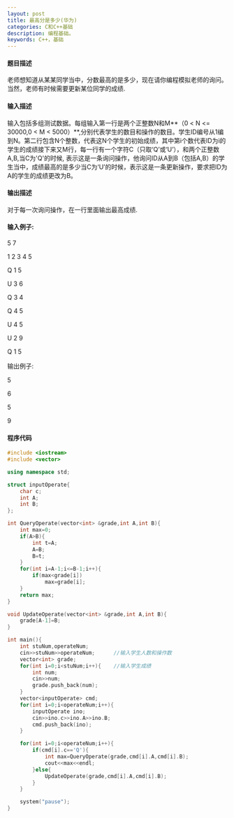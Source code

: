 ```yaml
---
layout: post
title: 最高分是多少(华为)
categories: C和C++基础
description: 编程基础。
keywords: C++，基础
---
```


#### 题目描述

老师想知道从某某同学当中，分数最高的是多少，现在请你编程模拟老师的询问。当然，老师有时候需要更新某位同学的成绩. 

#### 输入描述

输入包括多组测试数据。每组输入第一行是两个正整数N和M**（0 < N <= 30000,0 < M < 5000）**,分别代表学生的数目和操作的数目。学生ID编号从1编到N。第二行包含N个整数，代表这N个学生的初始成绩，其中第i个数代表ID为i的学生的成绩接下来又M行，每一行有一个字符C（只取‘Q’或‘U’），和两个正整数A,B,当C为'Q'的时候, 表示这是一条询问操作，他询问ID从A到B（包括A,B）的学生当中，成绩最高的是多少当C为‘U’的时候，表示这是一条更新操作，要求把ID为A的学生的成绩更改为B。

#### 输出描述

对于每一次询问操作，在一行里面输出最高成绩.

#### 输入例子:

5 7

1 2 3 4 5

Q 1 5

U 3 6

Q 3 4

Q 4 5

U 4 5

U 2 9

Q 1 5

输出例子:

5

6

5

9

#### 程序代码


```cpp
#include <iostream>
#include <vector>

using namespace std;

struct inputOperate{
	char c;
	int A;
	int B;
};

int QueryOperate(vector<int> &grade,int A,int B){
	int max=0;
	if(A>B){
		int t=A;
		A=B;
		B=t;
	}
	for(int i=A-1;i<=B-1;i++){
		if(max<grade[i])
			max=grade[i];
	}
	return max;
}

void UpdateOperate(vector<int> &grade,int A,int B){
	grade[A-1]=B;
}

int main(){
	int stuNum,operateNum;
	cin>>stuNum>>operateNum;      //输入学生人数和操作数
	vector<int> grade;
	for(int i=0;i<stuNum;i++){    //输入学生成绩
		int num;
		cin>>num;
		grade.push_back(num);
	}
	vector<inputOperate> cmd;
	for(int i=0;i<operateNum;i++){
		inputOperate ino;
		cin>>ino.c>>ino.A>>ino.B;
		cmd.push_back(ino);
	}

	for(int i=0;i<operateNum;i++){
		if(cmd[i].c=='Q'){
			int max=QueryOperate(grade,cmd[i].A,cmd[i].B);
			cout<<max<<endl;
		}else{
			UpdateOperate(grade,cmd[i].A,cmd[i].B);
		}
	}

	system("pause");
}
```

